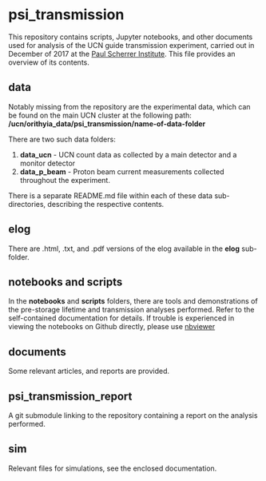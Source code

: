 # psi_transmission

This repository contains scripts, Jupyter notebooks, and other documents used for analysis of the UCN guide transmission experiment, carried out in December of 2017 at the [Paul Scherrer Institute](https://www.psi.ch/en). This file provides an overview of its contents.

## data 

Notably missing from the repository are the experimental data, which can be found on the main UCN cluster at the following path: **/ucn/orithyia_data/psi_transmission/name-of-data-folder**

There are two such data folders:

1. **data_ucn** - UCN count data as collected by a main detector and a monitor detector
2. **data_p_beam** - Proton beam current measurements collected throughout the experiment.
   
There is a separate README.md file within each of these data sub-directories, describing the respective contents. 

## elog

There are .html, .txt, and .pdf versions of the elog available in the **elog** sub-folder.

## notebooks and scripts

In the **notebooks** and **scripts** folders, there are tools and demonstrations of the pre-storage lifetime and transmission analyses performed. Refer to the self-contained documentation for details. If trouble is experienced in viewing the notebooks on Github directly, please use [nbviewer](https://nbviewer.jupyter.org/)

## documents

Some relevant articles, and reports are provided. 

## psi_transmission_report

A git submodule linking to the repository containing a report on the analysis performed. 

## sim

Relevant files for simulations, see the enclosed documentation. 
